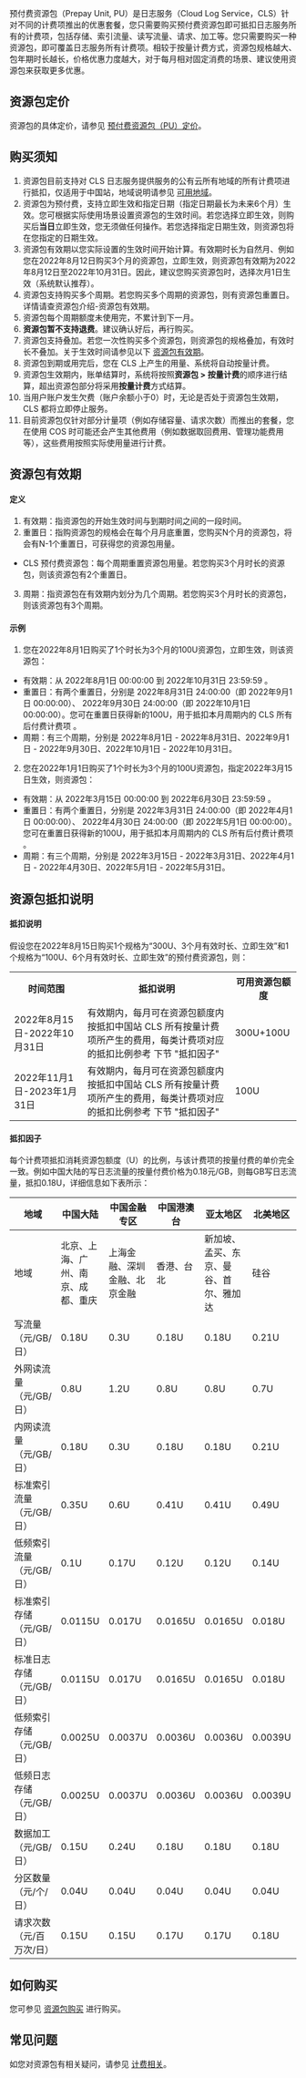 预付费资源包（Prepay Unit, PU）是日志服务（Cloud Log Service，CLS）针对不同的计费项推出的优惠套餐，您只需要购买预付费资源包即可抵扣日志服务所有的计费项，包括存储、索引流量、读写流量、请求、加工等。您只需要购买一种资源包，即可覆盖日志服务所有计费项。相较于按量计费方式，资源包规格越大、包年期时长越长，价格优惠力度越大，对于每月相对固定消费的场景、建议使用资源包来获取更多优惠。

## 资源包定价

资源包的具体定价，请参见 [预付费资源包（PU）定价](https://cloud.tencent.com/document/product/614/45803#.E9.A2.84.E4.BB.98.E8.B4.B9.E8.B5.84.E6.BA.90.E5.8C.85.EF.BC.88pu.EF.BC.89.E5.AE.9A.E4.BB.B7)。

<span id="purchasenotes"></span>
## 购买须知

1. 资源包目前支持对 CLS 日志服务提供服务的公有云所有地域的所有计费项进行抵扣，仅适用于中国站，地域说明请参见 [可用地域](https://cloud.tencent.com/document/product/614/18940)。
2. 资源包为预付费，支持立即生效和指定日期（指定日期最长为未来6个月）生效。您可根据实际使用场景设置资源包的生效时间。若您选择立即生效，则购买后**当日**立即生效，您无须做任何操作。若您选择指定日期生效，则资源包将在您指定的日期生效。
4. 资源包有效期以您实际设置的生效时间开始计算。有效期时长为自然月、例如您在2022年8月12日购买3个月的资源包，立即生效，则资源包有效期为2022年8月12日至2022年10月31日。因此，建议您购买资源包时，选择次月1日生效（系统默认推荐）。
5. 资源包支持购买多个周期。若您购买多个周期的资源包，则有资源包重置日。详情请查资源包介绍-资源包有效期。
6. 资源包每个周期额度未使用完，不累计到下一月。
7. **资源包暂不支持退费**。建议确认好后，再行购买。
8. 资源包支持叠加。若您一次性购买多个资源包，则资源包的规格叠加，有效时长不叠加。关于生效时间请参见以下 [资源包有效期](#.E8.B5.84.E6.BA.90.E5.8C.85.E6.9C.89.E6.95.88.E6.9C.9F)。
9. 资源包到期或用完后，您在 CLS 上产生的用量、系统将自动按量计费。
10. 资源包生效期内，账单结算时，系统将按照**资源包 > 按量计费**的顺序进行结算，超出资源包部分将采用**按量计费**方式结算。
11. 当用户账户发生欠费（账户余额小于0）时，无论是否处于资源包生效期，CLS 都将立即停止服务。
12. 目前资源包仅针对部分计量项（例如存储容量、请求次数）而推出的套餐，您在使用 COS 时可能还会产生其他费用（例如数据取回费用、管理功能费用等），这些费用按照实际使用量进行计费。

## 资源包有效期

#### 定义

1. 有效期：指资源包的开始生效时间与到期时间之间的一段时间。
2. 重置日：指购资源包的规格会在每个月月底重置，您购买N个月的资源包，将会有N-1个重置日，可获得您的资源包用量。
 - CLS 预付费资源包：每个周期重置资源包用量。若您购买3个月时长的资源包，则该资源包有2个重置日。
3. 周期：指资源包在有效期内划分为几个周期。若您购买3个月时长的资源包，则该资源包有3个周期。


#### 示例

1. 您在2022年8月1日购买了1个时长为3个月的100U资源包，立即生效，则该资源包：
 - 有效期：从 2022年8月1日 00:00:00 到 2022年10月31日 23:59:59 。
 - 重置日：有两个重置日，分别是 2022年8月31日 24:00:00（即 2022年9月1日 00:00:00）、 2022年9月30日 24:00:00（即 2022年10月1日 00:00:00）。您可在重置日获得新的100U，用于抵扣本月周期内的 CLS 所有后付费计费项 。
 - 周期：有三个周期，分别是 2022年8月1日 - 2022年8月31日、2022年9月1日 - 2022年9月30日、2022年10月1日 - 2022年10月31日。
2. 您在2022年1月1日购买了1个时长为3个月的100U资源包，指定2022年3月15日生效，则资源包：
 - 有效期：从 2022年3月15日 00:00:00 到 2022年6月30日 23:59:59 。
 - 重置日：有两个重置日，分别是 2022年3月31日 24:00:00（即 2022年4月1日 00:00:00）、 2022年4月30日 24:00:00（即 2022年5月1日 00:00:00）。您可在重置日获得新的100U，用于抵扣本月周期内的 CLS 所有后付费计费项 。
 - 周期：有三个周期，分别是 2022年3月15日 - 2022年3月31日、2022年4月1日 - 2022年4月30日、2022年5月1日 - 2022年5月31日。


## 资源包抵扣说明

#### 抵扣说明

假设您在2022年8月15日购买1个规格为“300U、3个月有效时长、立即生效”和1个规格为“100U、6个月有效时长、立即生效”的预付费资源包，则：
<table>
   <tr>
      <th>时间范围</th>
      <th>抵扣说明</th>
      <th>可用资源包额度</th>
   </tr>
   <tr>
      <td>2022年8月15日-2022年10月31日</td>
      <td>有效期内，每月可在资源包额度内按抵扣中国站 CLS 所有按量计费项所产生的费用，每类计费项对应的抵扣比例参考 下节 "抵扣因子"</td>
      <td>300U+100U</td>
   </tr>
   <tr>
      <td>2022年11月1日-2023年1月31日</td>
      <td>有效期内，每月可在资源包额度内按抵扣中国站 CLS 所有按量计费项所产生的费用，每类计费项对应的抵扣比例参考 下节 "抵扣因子"</td>
      <td>100U</td>
   </tr>
</table>

#### 抵扣因子

每个计费项抵扣消耗资源包额度（U）的比例，与该计费项的按量付费的单价完全一致。例如中国大陆的写日志流量的按量付费价格为0.18元/GB，则每GB写日志流量，抵扣0.18U，详细信息如下表所示：

| 地域                     | 中国大陆                           | 中国金融专区                 | 中国港澳台 | 亚太地区                               | 北美地区 | 美洲地区       | 北美地区 | 欧洲地区         |
| ------------------------ | ---------------------------------- | ---------------------------- | ---------- | -------------------------------------- | -------- | -------------- | -------- | ---------------- |
| 地域                     | 北京、上海、广州、南京、成都、重庆 | 上海金融、深圳金融、北京金融 | 香港、台北 | 新加坡、孟买、东京、曼谷、首尔、雅加达 | 硅谷     | 多伦多、圣保罗 | 弗吉尼亚 | 法兰克福、俄罗斯 |
| 写流量（元/GB/日）       | 0.18U                              | 0.3U                         | 0.18U      | 0.18U                                  | 0.21U    | 0.23U          | 0.18U    | 0.18U            |
| 外网读流量（元/GB/日）   | 0.8U                               | 1.2U                         | 0.8U       | 0.8U                                   | 0.7U     | 0.8U           | 0.6U     | 0.8U             |
| 内网读流量（元/GB/日）   | 0.18U                              | 0.3U                         | 0.18U      | 0.18U                                  | 0.21U    | 0.23U          | 0.18U    | 0.18U            |
| 标准索引流量（元/GB/日） | 0.35U                              | 0.6U                         | 0.41U      | 0.41U                                  | 0.49U    | 0.52U          | 0.41U    | 0.41U            |
| 低频索引流量（元/GB/日） | 0.1U                               | 0.17U                        | 0.12U      | 0.12U                                  | 0.14U    | 0.15U          | 0.12U    | 0.12U            |
| 标准索引存储（元/GB/日） | 0.0115U                            | 0.017U                       | 0.0165U    | 0.0165U                                | 0.018U   | 0.019U         | 0.015U   | 0.0165U          |
| 标准日志存储（元/GB/日） | 0.0115U                            | 0.017U                       | 0.0165U    | 0.0165U                                | 0.018U   | 0.019U         | 0.015U   | 0.0165U          |
| 低频索引存储（元/GB/日） | 0.0025U                            | 0.0037U                      | 0.0036U    | 0.0036U                                | 0.0039U  | 0.0042U        | 0.0033U  | 0.0036U          |
| 低频日志存储（元/GB/日） | 0.0025U                            | 0.0037U                      | 0.0036U    | 0.0036U                                | 0.0039U  | 0.0042U        | 0.0033U  | 0.0036U          |
| 数据加工（元/GB/日）     | 0.15U                              | 0.24U                        | 0.18U      | 0.18U                                  | 0.18U    | 0.15U          | 0.15U    | 0.18U            |
| 分区数量（元/个/日）     | 0.04U                              | 0.04U                        | 0.04U      | 0.04U                                  | 0.04U    | 0.04U          | 0.04U    | 0.04U            |
| 请求次数（元/百万次/日） | 0.15U                              | 0.15U                        | 0.17U      | 0.17U                                  | 0.18U    | 0.19U          | 0.15U    | 0.17U            |


## 如何购买

您可参见 [资源包购买](https://cloud.tencent.com/document/product/614/78048) 进行购买。

## 常见问题

如您对资源包有相关疑问，请参见 [计费相关](https://cloud.tencent.com/document/product/614/78135)。
